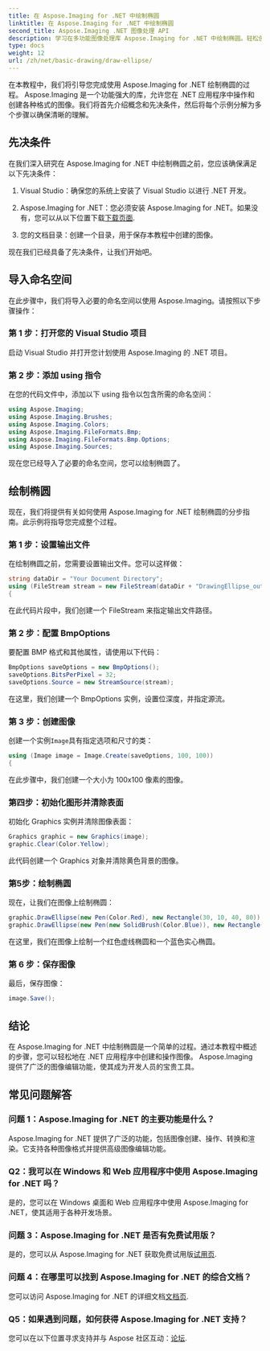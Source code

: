 ```yaml
---
title: 在 Aspose.Imaging for .NET 中绘制椭圆
linktitle: 在 Aspose.Imaging for .NET 中绘制椭圆
second_title: Aspose.Imaging .NET 图像处理 API
description: 学习在多功能图像处理库 Aspose.Imaging for .NET 中绘制椭圆。轻松创建令人惊叹的图形。
type: docs
weight: 12
url: /zh/net/basic-drawing/draw-ellipse/
---
```

在本教程中，我们将引导您完成使用 Aspose.Imaging for .NET 绘制椭圆的过程。 Aspose.Imaging 是一个功能强大的库，允许您在 .NET 应用程序中操作和创建各种格式的图像。我们将首先介绍概念和先决条件，然后将每个示例分解为多个步骤以确保清晰的理解。

## 先决条件

在我们深入研究在 Aspose.Imaging for .NET 中绘制椭圆之前，您应该确保满足以下先决条件：

1. Visual Studio：确保您的系统上安装了 Visual Studio 以进行 .NET 开发。

2.  Aspose.Imaging for .NET：您必须安装 Aspose.Imaging for .NET。如果没有，您可以从以下位置下载[下载页面](https://releases.aspose.com/imaging/net/).

3. 您的文档目录：创建一个目录，用于保存本教程中创建的图像。

现在我们已经具备了先决条件，让我们开始吧。

## 导入命名空间

在此步骤中，我们将导入必要的命名空间以使用 Aspose.Imaging。请按照以下步骤操作：

### 第 1 步：打开您的 Visual Studio 项目

启动 Visual Studio 并打开您计划使用 Aspose.Imaging 的 .NET 项目。

### 第 2 步：添加 using 指令

在您的代码文件中，添加以下 using 指令以包含所需的命名空间：

```csharp
using Aspose.Imaging;
using Aspose.Imaging.Brushes;
using Aspose.Imaging.Colors;
using Aspose.Imaging.FileFormats.Bmp;
using Aspose.Imaging.FileFormats.Bmp.Options;
using Aspose.Imaging.Sources;
```

现在您已经导入了必要的命名空间，您可以绘制椭圆了。

## 绘制椭圆

现在，我们将提供有关如何使用 Aspose.Imaging for .NET 绘制椭圆的分步指南。此示例将指导您完成整个过程。

### 第 1 步：设置输出文件

在绘制椭圆之前，您需要设置输出文件。您可以这样做：

```csharp
string dataDir = "Your Document Directory";
using (FileStream stream = new FileStream(dataDir + "DrawingEllipse_out.bmp", FileMode.Create))
{
```

在此代码片段中，我们创建一个 FileStream 来指定输出文件路径。

### 第 2 步：配置 BmpOptions

要配置 BMP 格式和其他属性，请使用以下代码：

```csharp
BmpOptions saveOptions = new BmpOptions();
saveOptions.BitsPerPixel = 32;
saveOptions.Source = new StreamSource(stream);
```

在这里，我们创建一个 BmpOptions 实例，设置位深度，并指定源流。

### 第 3 步：创建图像

创建一个实例`Image`具有指定选项和尺寸的类：

```csharp
using (Image image = Image.Create(saveOptions, 100, 100))
{
```

在此步骤中，我们创建一个大小为 100x100 像素的图像。

### 第四步：初始化图形并清除表面

初始化 Graphics 实例并清除图像表面：

```csharp
Graphics graphic = new Graphics(image);
graphic.Clear(Color.Yellow);
```

此代码创建一个 Graphics 对象并清除黄色背景的图像。

### 第5步：绘制椭圆

现在，让我们在图像上绘制椭圆：

```csharp
graphic.DrawEllipse(new Pen(Color.Red), new Rectangle(30, 10, 40, 80));
graphic.DrawEllipse(new Pen(new SolidBrush(Color.Blue)), new Rectangle(10, 30, 80, 40));
```

在这里，我们在图像上绘制一个红色虚线椭圆和一个蓝色实心椭圆。

### 第 6 步：保存图像

最后，保存图像：

```csharp
image.Save();
```

## 结论

在 Aspose.Imaging for .NET 中绘制椭圆是一个简单的过程。通过本教程中概述的步骤，您可以轻松地在 .NET 应用程序中创建和操作图像。 Aspose.Imaging 提供了广泛的图像编辑功能，使其成为开发人员的宝贵工具。

## 常见问题解答

### 问题 1：Aspose.Imaging for .NET 的主要功能是什么？

Aspose.Imaging for .NET 提供了广泛的功能，包括图像创建、操作、转换和渲染。它支持各种图像格式并提供高级图像编辑功能。

### Q2：我可以在 Windows 和 Web 应用程序中使用 Aspose.Imaging for .NET 吗？

是的，您可以在 Windows 桌面和 Web 应用程序中使用 Aspose.Imaging for .NET，使其适用于各种开发场景。

### 问题 3：Aspose.Imaging for .NET 是否有免费试用版？

是的，您可以从 Aspose.Imaging for .NET 获取免费试用版[试用页](https://releases.aspose.com/).

### 问题 4：在哪里可以找到 Aspose.Imaging for .NET 的综合文档？

您可以访问 Aspose.Imaging for .NET 的详细文档[文档页](https://reference.aspose.com/imaging/net/).

### Q5：如果遇到问题，如何获得 Aspose.Imaging for .NET 支持？

您可以在以下位置寻求支持并与 Aspose 社区互动：[论坛](https://forum.aspose.com/).